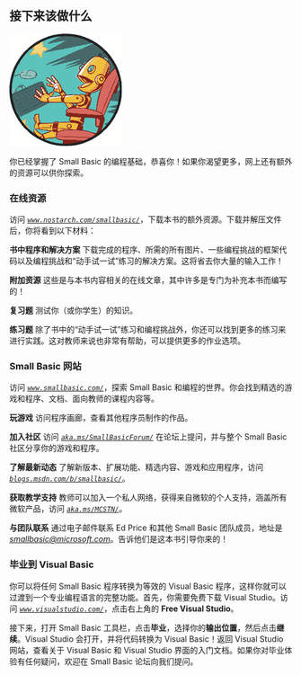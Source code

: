 ## **接下来该做什么**

![image](img/common01.jpg)

你已经掌握了 Small Basic 的编程基础，恭喜你！如果你渴望更多，网上还有额外的资源可以供你探索。

### **在线资源**

访问 *[`www.nostarch.com/smallbasic/`](http://www.nostarch.com/smallbasic/)*，下载本书的额外资源。下载并解压文件后，你将看到以下材料：

**书中程序和解决方案** 下载完成的程序、所需的所有图片、一些编程挑战的框架代码以及编程挑战和“动手试一试”练习的解决方案。这将省去你大量的输入工作！

**附加资源** 这些是与本书内容相关的在线文章，其中许多是专门为补充本书而编写的！

**复习题** 测试你（或你学生）的知识。

**练习题** 除了书中的“动手试一试”练习和编程挑战外，你还可以找到更多的练习来进行实践。这对教师来说也非常有帮助，可以提供更多的作业选项。

### **Small Basic 网站**

访问 *[`www.smallbasic.com/`](http://www.smallbasic.com/)*，探索 Small Basic 和编程的世界。你会找到精选的游戏和程序、文档、面向教师的课程内容等。

**玩游戏** 访问程序画廊，查看其他程序员制作的作品。

**加入社区** 访问 *[`aka.ms/SmallBasicForum/`](http://aka.ms/SmallBasicForum/)* 在论坛上提问，并与整个 Small Basic 社区分享你的游戏和程序。

**了解最新动态** 了解新版本、扩展功能、精选内容、游戏和应用程序，访问 *[`blogs.msdn.com/b/smallbasic/`](http://blogs.msdn.com/b/smallbasic/)*。

**获取教学支持** 教师可以加入一个私人网络，获得来自微软的个人支持，涵盖所有微软产品，访问 *[`aka.ms/MCSTN/`](http://aka.ms/MCSTN/)*。

**与团队联系** 通过电子邮件联系 Ed Price 和其他 Small Basic 团队成员，地址是 *smallbasic@microsoft.com*。告诉他们是这本书引导你来的！

### **毕业到 Visual Basic**

你可以将任何 Small Basic 程序转换为等效的 Visual Basic 程序，这样你就可以过渡到一个专业编程语言的完整功能。首先，你需要免费下载 Visual Studio。访问 *[`www.visualstudio.com/`](http://www.visualstudio.com/)*，点击右上角的 **Free Visual Studio**。

接下来，打开 Small Basic 工具栏，点击**毕业**，选择你的**输出位置**，然后点击**继续**。Visual Studio 会打开，并将代码转换为 Visual Basic！返回 Visual Studio 网站，查看关于 Visual Basic 和 Visual Studio 界面的入门文档。如果你对毕业体验有任何疑问，欢迎在 Small Basic 论坛向我们提问。
